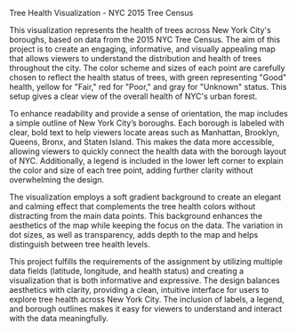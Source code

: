 Tree Health Visualization - NYC 2015 Tree Census

This visualization represents the health of trees across New York City's boroughs, based on data from the 2015 NYC Tree Census. The aim of this project is to create an engaging, informative, and visually appealing map that allows viewers to understand the distribution and health of trees throughout the city. The color scheme and sizes of each point are carefully chosen to reflect the health status of trees, with green representing "Good" health, yellow for "Fair," red for "Poor," and gray for "Unknown" status. This setup gives a clear view of the overall health of NYC's urban forest.

To enhance readability and provide a sense of orientation, the map includes a simple outline of New York City’s boroughs. Each borough is labeled with clear, bold text to help viewers locate areas such as Manhattan, Brooklyn, Queens, Bronx, and Staten Island. This makes the data more accessible, allowing viewers to quickly connect the health data with the borough layout of NYC. Additionally, a legend is included in the lower left corner to explain the color and size of each tree point, adding further clarity without overwhelming the design.

The visualization employs a soft gradient background to create an elegant and calming effect that complements the tree health colors without distracting from the main data points. This background enhances the aesthetics of the map while keeping the focus on the data. The variation in dot sizes, as well as transparency, adds depth to the map and helps distinguish between tree health levels.

This project fulfills the requirements of the assignment by utilizing multiple data fields (latitude, longitude, and health status) and creating a visualization that is both informative and expressive. The design balances aesthetics with clarity, providing a clean, intuitive interface for users to explore tree health across New York City. The inclusion of labels, a legend, and borough outlines makes it easy for viewers to understand and interact with the data meaningfully.
